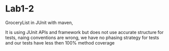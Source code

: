 # Lab1-2

GroceryList in JUnit with maven,

It is using JUnit APIs and framework but does not use accurate structure for tests, naing conventions are wrong, 
we have no phasing strategy for tests and our tests have less then 100% method coverage
